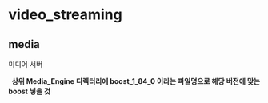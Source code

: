 # video_streaming
## media

미디어 서버



<strong>  상위 Media_Engine 디렉터리에 boost_1_84_0 이라는 파일명으로 해당 버전에 맞는 boost 넣을 것</strong>
